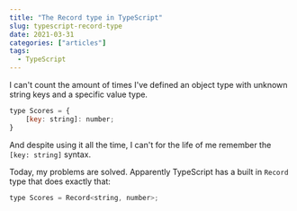 ```yaml
---
title: "The Record type in TypeScript"
slug: typescript-record-type
date: 2021-03-31
categories: ["articles"]
tags:
  - TypeScript
---
```


I can't count the amount of times I've defined an object type with unknown string keys and a specific value type.

```js
type Scores = {
    [key: string]: number;
}
```
And despite using it all the time, I can't for the life of me remember the `[key: string]` syntax.

Today, my problems are solved. Apparently TypeScript has a built in `Record` type that does exactly that:

```js
type Scores = Record<string, number>;
```
